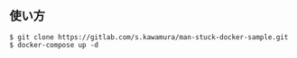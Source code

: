 ## 使い方

```
$ git clone https://gitlab.com/s.kawamura/man-stuck-docker-sample.git
$ docker-compose up -d
```


